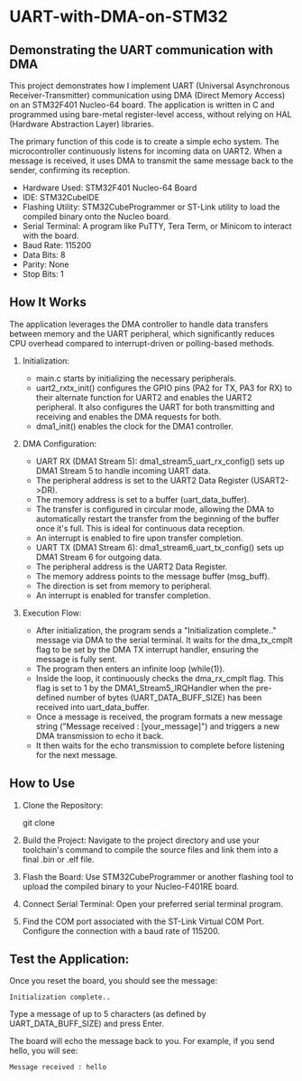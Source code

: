 # UART-with-DMA-on-STM32
Demonstrating the UART communication with DMA
---
This project demonstrates how I implement UART (Universal Asynchronous Receiver-Transmitter) communication using DMA (Direct Memory Access) on an STM32F401 Nucleo-64 board. The application is written in C and programmed using bare-metal register-level access, without relying on HAL (Hardware Abstraction Layer) libraries.

The primary function of this code is to create a simple echo system. The microcontroller continuously listens for incoming data on UART2. When a message is received, it uses DMA to transmit the same message back to the sender, confirming its reception.

- Hardware Used: STM32F401 Nucleo-64 Board
- IDE: STM32CubeIDE
- Flashing Utility: STM32CubeProgrammer or ST-Link utility to load the compiled binary onto the Nucleo board.
- Serial Terminal: A program like PuTTY, Tera Term, or Minicom to interact with the board.
- Baud Rate: 115200
- Data Bits: 8
- Parity: None
- Stop Bits: 1

How It Works
---
The application leverages the DMA controller to handle data transfers between memory and the UART peripheral, which significantly reduces CPU overhead compared to interrupt-driven or polling-based methods.

1. Initialization:
    - main.c starts by initializing the necessary peripherals.
    - uart2_rxtx_init() configures the GPIO pins (PA2 for TX, PA3 for RX) to their alternate function for UART2 and enables the UART2 peripheral. It also configures the UART for both transmitting and receiving and enables the DMA requests for both.
    - dma1_init() enables the clock for the DMA1 controller.

2. DMA Configuration:
    - UART RX (DMA1 Stream 5): dma1_stream5_uart_rx_config() sets up DMA1 Stream 5 to handle incoming UART data.
    - The peripheral address is set to the UART2 Data Register (USART2->DR).
    - The memory address is set to a buffer (uart_data_buffer).
    - The transfer is configured in circular mode, allowing the DMA to automatically restart the transfer from the beginning of the buffer once it's full. This is ideal for continuous data reception.
    - An interrupt is enabled to fire upon transfer completion.
    - UART TX (DMA1 Stream 6): dma1_stream6_uart_tx_config() sets up DMA1 Stream 6 for outgoing data.
    - The peripheral address is the UART2 Data Register.
    - The memory address points to the message buffer (msg_buff).
    - The direction is set from memory to peripheral.
    - An interrupt is enabled for transfer completion.

3. Execution Flow:
    - After initialization, the program sends a "Initialization complete.." message via DMA to the serial terminal. It waits for the dma_tx_cmplt flag to be set by the DMA TX interrupt handler, ensuring the message is fully sent.
    - The program then enters an infinite loop (while(1)).
    - Inside the loop, it continuously checks the dma_rx_cmplt flag. This flag is set to 1 by the DMA1_Stream5_IRQHandler when the pre-defined number of bytes (UART_DATA_BUFF_SIZE) has been received into uart_data_buffer.
    - Once a message is received, the program formats a new message string ("Message received : [your_message]") and triggers a new DMA transmission to echo it back.
    - It then waits for the echo transmission to complete before listening for the next message.

How to Use
--
1. Clone the Repository:

     git clone <your-repo-url>

2. Build the Project:
  Navigate to the project directory and use your toolchain's command to compile the source files and link them into a final .bin or .elf file.

3. Flash the Board:
  Use STM32CubeProgrammer or another flashing tool to upload the compiled binary to your Nucleo-F401RE board.

4. Connect Serial Terminal:
  Open your preferred serial terminal program.

5. Find the COM port associated with the ST-Link Virtual COM Port.
  Configure the connection with a baud rate of 115200.

Test the Application:
--
Once you reset the board, you should see the message:

    Initialization complete..

Type a message of up to 5 characters (as defined by UART_DATA_BUFF_SIZE) and press Enter.

The board will echo the message back to you. For example, if you send hello, you will see:

    Message received : hello
